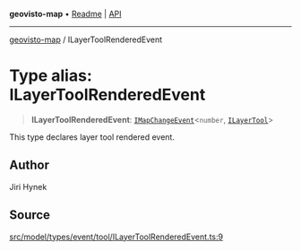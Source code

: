 **geovisto-map** • [Readme](../README.md) \| [API](../globals.md)

***

[geovisto-map](../README.md) / ILayerToolRenderedEvent

# Type alias: ILayerToolRenderedEvent

> **ILayerToolRenderedEvent**: [`IMapChangeEvent`](../interfaces/IMapChangeEvent.md)\<`number`, [`ILayerTool`](../interfaces/ILayerTool.md)\>

This type declares layer tool rendered event.

## Author

Jiri Hynek

## Source

[src/model/types/event/tool/ILayerToolRenderedEvent.ts:9](https://github.com/geovisto/geovisto-map/blob/e22d774889dbc28cc1ec62933ecf6bab6690f172/src/model/types/event/tool/ILayerToolRenderedEvent.ts#L9)

